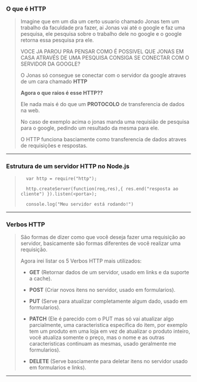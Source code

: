 ### **O que é HTTP**

>Imagine que em um dia um certo usuario chamado Jonas tem um trabalho da faculdade pra fazer, ai Jonas vai até o google e faz uma pesquisa, ele pesquisa sobre o trabalho dele no google e o google retorna essa pesquisa pra ele.
>
> VOCE JA PAROU PRA PENSAR COMO É POSSIVEL QUE JONAS EM CASA ATRAVÉS DE UMA PESQUISA CONSIGA SE CONECTAR COM O SERVIDOR DA GOOGLE?
>
> O Jonas só consegue se conectar com o servidor da google atraves de um cara chamado **HTTP**
>
> **Agora o que raios é esse HTTP??**
>
> Ele nada mais é do que um **PROTOCOLO** de transferencia de dados na web.
>
> No caso de exemplo acima o jonas manda uma requisião de pesquisa para o google, pedindo um resultado da mesma para ele.
>
> O HTTP funciona basciamente como transferencia de dados atraves de requisições e respostas.
---
### **Estrutura de um servidor HTTP no Node.js**

>       var http = require("http");
>
>       http.createServer(function(req,res),{ res.end("resposta ao cliente") }).listen(<porta>);
>
>       console.log("Meu servidor está rodando!")
---
### **Verbos HTTP**

> São formas de dizer como que você deseja fazer uma requisição ao servidor, basicamente são formas diferentes de você realizar uma requisição.
>
> Agora irei listar os 5 Verbos HTTP mais utilizados:
>
> - **GET** (Retornar dados de um servidor, usado em links e da suporte a cache).
>
> - **POST** (Criar novos itens no servidor, usado em formularios). 
>
> - **PUT** (Serve para atualizar completamente algum dado, usado em formularios).
>
> - **PATCH** (Ele é parecido com o PUT mas só vai atualizar algo parcialmente, uma caracteristica especifica do item, por exemplo tem um produto em uma loja em vez de atualizar o produto inteiro, você atualiza somente o preço, mas o nome e as outras caracteristicas continuam as mesmas, usado geralmente me formularios).
>
> - **DELETE** (Serve basciamente para deletar itens no servidor usado em formularios e links).
---

